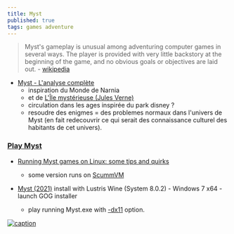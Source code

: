 ```yaml
---
title: Myst
published: true
tags: games adventure
---
```

> Myst's gameplay is unusual among adventuring computer games in several ways. The player is provided with very little backstory at the beginning of the game, and no obvious goals or objectives are laid out. - [wikipedia](https://en.wikipedia.org/wiki/Myst) 

- [Myst - L'analyse complète](https://www.youtube.com/watch?v=1xMSNMrlJ0s)
	- inspiration du Monde de Narnia
    - et de [L'Île mystérieuse (Jules Verne)](https://fr.wikipedia.org/wiki/L%27%C3%8Ele_myst%C3%A9rieuse)
    - circulation dans les ages inspirée du park disney ?
    - resoudre des enigmes = des problemes normaux dans l'univers de Myst (en fait redecouvrir ce qui serait des connaissance culturel des habitants de cet univers).

### [Play Myst](https://www.reddit.com/r/myst/comments/15j3pdh/confused_on_which_version_of_myst_i_should_play/)

- [Running Myst games on Linux: some tips and quirks ](https://www.reddit.com/r/myst/comments/n3jra6/running_myst_games_on_linux_some_tips_and_quirks/)
	- some version runs on [ScummVM](https://www.scummvm.org/compatibility/)

- [Myst (2021)](https://adventuregamers.com/articles/view/myst-2021) install with Lustris Wine (System 8.0.2) - Windows 7 x64 - launch GOG installer
	- play  running Myst.exe with [-dx11](https://appdb.winehq.org/objectManager.php?sClass=version&iId=40229#knownbugs) option.

[![caption](https://external-content.duckduckgo.com/iu/?u=https%3A%2F%2Fcdn.wccftech.com%2Fwp-content%2Fuploads%2F2021%2F08%2Fmyst-remakeHD-scaled.jpg&f=1&nofb=1&ipt=85912b5061d51d9c770da34940ecb028281490c1a6def7d39321f804832f0c9e&ipo=images)](https://duckduckgo.com/?t=lm&q=myst&iax=images&ia=images&iai=https%3A%2F%2Fcdn.wccftech.com%2Fwp-content%2Fuploads%2F2021%2F08%2Fmyst-remakeHD-scaled.jpg)
